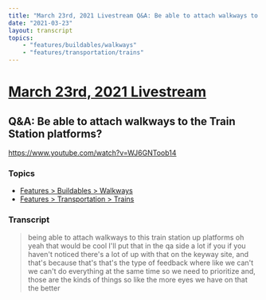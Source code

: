 ```yaml
---
title: "March 23rd, 2021 Livestream Q&A: Be able to attach walkways to the Train Station platforms?"
date: "2021-03-23"
layout: transcript
topics:
    - "features/buildables/walkways"
    - "features/transportation/trains"
---
```

# [March 23rd, 2021 Livestream](../2021-03-23.md)
## Q&A: Be able to attach walkways to the Train Station platforms?
https://www.youtube.com/watch?v=WJ6GNToob14

### Topics
* [Features > Buildables > Walkways](../topics/features/buildables/walkways.md)
* [Features > Transportation > Trains](../topics/features/transportation/trains.md)

### Transcript

> being able to attach walkways to this train station up platforms oh yeah that would be cool I'll put that in the qa side a lot if you if you haven't noticed there's a lot of up with that on the keyway site, and that's because that's that's the type of feedback where like we can't we can't do everything at the same time so we need to prioritize and, those are the kinds of things so like the more eyes we have on that the better
